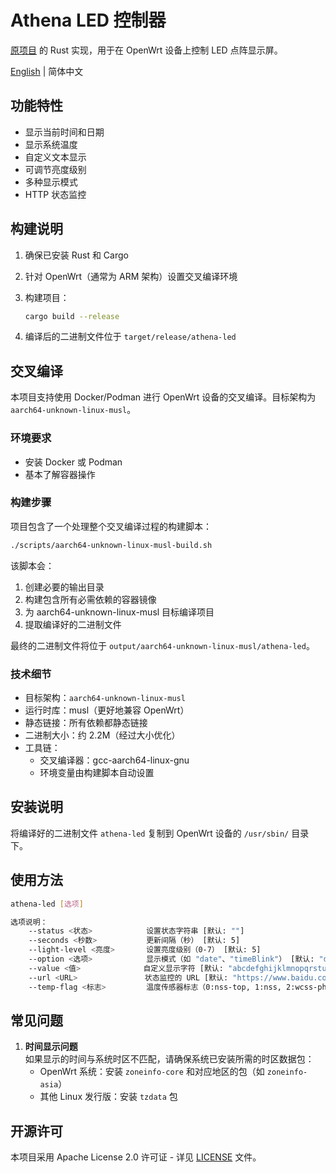 # Athena LED 控制器

[原项目](https://github.com/NONGFAH/athena-led) 的 Rust 实现，用于在 OpenWrt 设备上控制 LED 点阵显示屏。

[English](README.md) | 简体中文

## 功能特性

- 显示当前时间和日期
- 显示系统温度
- 自定义文本显示
- 可调节亮度级别
- 多种显示模式
- HTTP 状态监控

## 构建说明

1. 确保已安装 Rust 和 Cargo
2. 针对 OpenWrt（通常为 ARM 架构）设置交叉编译环境
3. 构建项目：

   ```bash
   cargo build --release
   ```

4. 编译后的二进制文件位于 `target/release/athena-led`

## 交叉编译

本项目支持使用 Docker/Podman 进行 OpenWrt 设备的交叉编译。目标架构为 `aarch64-unknown-linux-musl`。

### 环境要求

- 安装 Docker 或 Podman
- 基本了解容器操作

### 构建步骤

项目包含了一个处理整个交叉编译过程的构建脚本：

```bash
./scripts/aarch64-unknown-linux-musl-build.sh
```

该脚本会：

1. 创建必要的输出目录
2. 构建包含所有必需依赖的容器镜像
3. 为 aarch64-unknown-linux-musl 目标编译项目
4. 提取编译好的二进制文件

最终的二进制文件将位于 `output/aarch64-unknown-linux-musl/athena-led`。

### 技术细节

- 目标架构：`aarch64-unknown-linux-musl`
- 运行时库：musl（更好地兼容 OpenWrt）
- 静态链接：所有依赖都静态链接
- 二进制大小：约 2.2M（经过大小优化）
- 工具链：
  - 交叉编译器：gcc-aarch64-linux-gnu
  - 环境变量由构建脚本自动设置

## 安装说明

将编译好的二进制文件 `athena-led` 复制到 OpenWrt 设备的 `/usr/sbin/` 目录下。

## 使用方法

```bash
athena-led [选项]

选项说明：
    --status <状态>            设置状态字符串 [默认: ""]
    --seconds <秒数>           更新间隔（秒） [默认: 5]
    --light-level <亮度>       设置亮度级别（0-7） [默认: 5]
    --option <选项>            显示模式（如 "date"、"timeBlink"） [默认: "date timeBlink"]
    --value <值>              自定义显示字符 [默认: "abcdefghijklmnopqrstuvwxyz0123456789+-*/=.:：℃"]
    --url <URL>               状态监控的 URL [默认: "https://www.baidu.com/"]
    --temp-flag <标志>         温度传感器标志（0:nss-top, 1:nss, 2:wcss-phya0, 3:wcss-phya1, 4:cpu, 5:lpass, 6:ddrss） [默认: "4"]
```

## 常见问题

1. **时间显示问题**  
   如果显示的时间与系统时区不匹配，请确保系统已安装所需的时区数据包：
   - OpenWrt 系统：安装 `zoneinfo-core` 和对应地区的包（如 `zoneinfo-asia`）
   - 其他 Linux 发行版：安装 `tzdata` 包

## 开源许可

本项目采用 Apache License 2.0 许可证 - 详见 [LICENSE](LICENSE) 文件。
